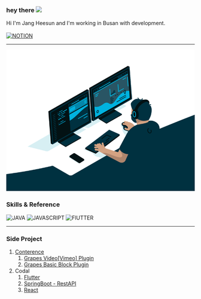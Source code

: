 ### hey there <img src="https://media.giphy.com/media/hvRJCLFzcasrR4ia7z/giphy.gif" width="25px">
Hi I'm Jang Heesun and I'm working in Busan with development.
</br></br>
[![NOTION](https://img.shields.io/badge/-NOTION-222222?style=for-the-badge&logo=NOTION)](https://www.notion.so/HEESUN-d622a9b5d4b041cf8c61cda57d247a23)

---
<p align="center">
  <img alt="Coder Image" src="https://raw.githubusercontent.com/heesun-b/heesun-b/master/code.gif">
</p> 



<!--START_SECTION:Skills & Endorsements-->
### Skills & Reference

![JAVA](https://img.shields.io/badge/-JAVA-222222?style=for-the-badge&logo=JAVA)
![JAVASCRIPT](https://img.shields.io/badge/-JAVASCRIPT-222222?style=for-the-badge&logo=JAVASCRIPT)
![FlUTTER](https://img.shields.io/badge/-FlUTTER-222222?style=for-the-badge&logo=FlUTTER)

---
 

### Side Project

1. [Conterence](https://github.com/JinhuiStudy/spring-boot-project-conference)
	1. [Grapes Video[Vimeo] Plugin](https://github.com/JinhuiStudy/javascript-grapesjs-video-embed-manager-custom)
	2. [Grapes Basic Block Plugin](https://github.com/JinhuiStudy/javascript-grapesjs-blocks-basic-custom)
2. Codal
	1. [Flutter](https://github.com/JinhuiStudy/flutter-project-codal)
	2. [SpringBoot - RestAPI](https://github.com/JinhuiStudy/spring-boot-project-codal)
	3. [React](https://github.com/JinhuiStudy/react-project-codal)
    




